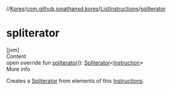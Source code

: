 //[Kores](../../index.md)/[com.github.jonathanxd.kores](../index.md)/[ListInstructions](index.md)/[spliterator](spliterator.md)



# spliterator  
[jvm]  
Content  
open override fun [spliterator](spliterator.md)(): [Spliterator](https://docs.oracle.com/javase/8/docs/api/java/util/Spliterator.html)<[Instruction](../-instruction/index.md)>  
More info  


Creates a [Spliterator](https://docs.oracle.com/javase/8/docs/api/java/util/Spliterator.html) from elements of this [Instructions](../-instructions/index.md).

  



